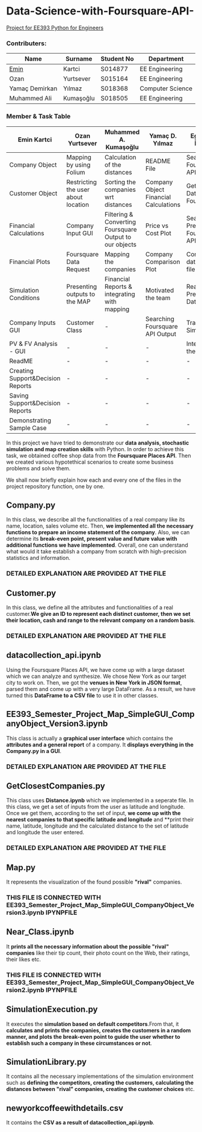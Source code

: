 # Data-Science-with-Foursquare-API-
[Project for EE393 Python for Engineers](https://github.com/eminkartci/Company_Competitor_Simulation_Demo/blob/main/EE393_Semester_Project_Map_SimpleGUI_CompanyObject_Version3.ipynb)

### Contributers:

| Name  | Surname   | Student No  | Department  |
|---|---|---|---|
| [Emin](https://www.eminkartci.com)  | Kartci  | S014877  | EE Engineering  |
|Ozan | Yurtsever | S015164 | EE Engineering |
|Yamaç Demirkan| Yılmaz |S018368 |Computer Science|
|Muhammed Ali |Kumaşoğlu| S018505|EE Engineering |

### Member & Task Table

| Emin Kartci  | Ozan Yurtsever   | Muhammed A. Kumaşoğlu  | Yamaç D. Yılmaz  | Egemen İşcan |
|---|---|---|---|---|
|Company Object          | Mapping by using Folium            | Calculation of the distances | README File | Searching Foursquare API |
|Customer Object         | Restricting the user about location                      | Sorting the companies wrt distances | Company Object Financial Calculations | Getting Data from Foursquare |
|Financial Calculations  | Company Input GUI                         | Filtering & Converting Foursquare Output to our objects  | Price vs Cost Plot | Searching Preminum Foursquare API | 
|Financial Plots         | Foursquare Data Request                       | Mapping the companies | Company Comparison Plot | Converting data to csv file |
|Simulation Conditions         | Presenting outputs to the MAP                 | Financial Reports & integrating with mapping | Motivated the team | Reading & Preparing Data |
|Company Inputs GUI         | Customer Class                    | - | Searching Foursquare API Output | Trade Simulation |
|PV & FV Analysis - GUI         | -                | - | - | Integrating the codes |
|ReadME         |-                               | - | - | - |
|Creating Support&Decision Reports         | -     | - | - |- |
|Saving Support&Decision Reports         | -       | - | - |- |
|Demonstrating Sample Case        | -              | - | - |- |

In this project we have tried to demonstrate our **data analysis, stochastic simulation and map creation skills** with Python. In order to achieve this task, we obtained coffee shop data from the **Foursquare Places API**. Then we created various hypotethical scenarios to create some business problems and solve them.

We shall now briefly explain how each and every one of the files in the project repository function, one by one.

## Company.py 

In this class, we describe all the functionalities of a real company like its name, location, sales volume etc. Then, **we implemented all the necessary functions to prepare an income statement of the company**. Also, we can determine its **break-even point, present value and future value with additional functions we have implemented**. Overall, one can understand what would it take establish a company from scratch with high-precision statistics and information.

### DETAILED EXPLANATION ARE PROVIDED AT THE FILE

## Customer.py

In this class, we define all the attributes and functionalities of a real customer.**We give an ID to represent each distinct customer, then we set their location, cash and range to the relevant company on a random basis**.

### DETAILED EXPLANATION ARE PROVIDED AT THE FILE

## datacollection_api.ipynb

Using the Foursquare Places API, we have come up with a large dataset which we can analyze and synthesize. We chose New York as our target city to work on. Then, we got the **venues in New York in JSON format**, parsed them and come up with a very large DataFrame. As a result, we have turned this **DataFrame to a CSV file** to use it in other classes.

## EE393_Semester_Project_Map_SimpleGUI_CompanyObject_Version3.ipynb

This class is actually a **graphical user interface** which contains the **attributes and a general report** of a company. It **displays everything in the Company.py in a GUI**.

### DETAILED EXPLANATION ARE PROVIDED AT THE FILE

## GetClosestCompanies.py

This class uses **Distance.ipynb** which we implemented in a seperate file. In this class, we get a set of inputs from the user as latitude and longitude. Once we get them, according to the set of input, **we come up with the nearest companies to that specific latitude and longitude** and **print their name, latitude, longitude and the calculated distance to the set of latitude and longitude the user entered.

### DETAILED EXPLANATION ARE PROVIDED AT THE FILE

## Map.py

It represents the visualization of the found possible **"rival"** companies.

### THIS FILE IS CONNECTED WITH EE393_Semester_Project_Map_SimpleGUI_CompanyObject_Version3.ipynb IPYNPFILE

## Near_Class.ipynb 

It **prints all the necessary information about the possible "rival" companies** like their tip count, their photo count on the Web, their ratings, their likes etc.

### THIS FILE IS CONNECTED WITH EE393_Semester_Project_Map_SimpleGUI_CompanyObject_Version2.ipynb IPYNPFILE

## SimulationExecution.py

It executes the **simulation based on default competitors**.From that, it **calculates and prints the companies, creates the customers in a random manner, and plots the break-even point to guide the user whether to establish such a company in these circumstances or not**.


## SimulationLibrary.py

It contains all the necessary implementations of the simulation environment such as **defining the competitors, creating the customers, calculating the distances between "rival" companies, creating the customer choices** etc.

## newyorkcoffeewithdetails.csv
It contains the **CSV as a result of datacollection_api.ipynb**.



